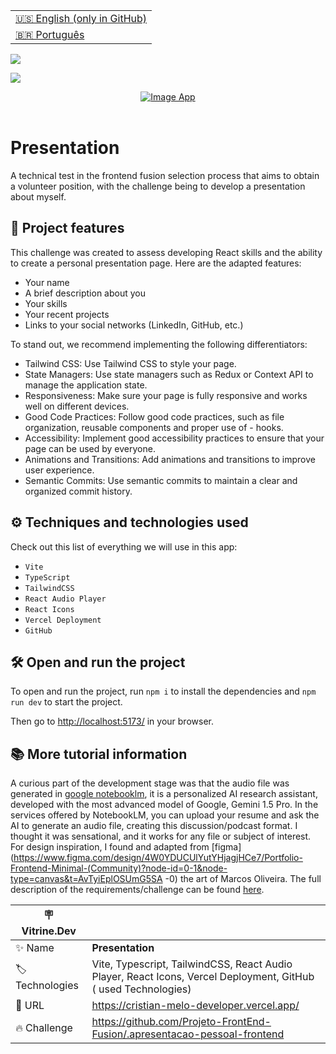 <table align="right">
  <tr>
    <td>
      <a href="README-EN.md">🇺🇸 English (only in GitHub)</a>
    </td>
  </tr>
  <tr>
    <td>
      <a href="README.md">🇧🇷 Português</a>
    </td>
  </tr>
</table>

![](https://github.com/cristianmeelo/challenge-frontend-volunteer-react/blob/master/thumbnail.png?raw=true)

![](https://github.com/cristianmeelo/challenge-frontend-volunteer-react/blob/master/thumbnail-mockup.png?raw=true#vitrinedev)

<div align="center">
<a href="https://cristian-melo-developer.vercel.app/">
  <img src="https://img.shields.io/badge/-CHECK%20HERE-lightblue"
  alt="Image App" >
</a>
</div>

<br/>

# Presentation

A technical test in the frontend fusion selection process that aims to obtain a volunteer position, with the challenge being to develop a presentation about myself.

## 🔨 Project features

This challenge was created to assess developing React skills and the ability to create a personal presentation page. Here are the adapted features:

- Your name
- A brief description about you
- Your skills
- Your recent projects
- Links to your social networks (LinkedIn, GitHub, etc.)

To stand out, we recommend implementing the following differentiators:

- Tailwind CSS: Use Tailwind CSS to style your page.
- State Managers: Use state managers such as Redux or Context API to manage the application state.
- Responsiveness: Make sure your page is fully responsive and works well on different devices.
- Good Code Practices: Follow good code practices, such as file organization, reusable components and proper use of - hooks.
- Accessibility: Implement good accessibility practices to ensure that your page can be used by everyone.
- Animations and Transitions: Add animations and transitions to improve user experience.
- Semantic Commits: Use semantic commits to maintain a clear and organized commit history.

## ⚙️ Techniques and technologies used

Check out this list of everything we will use in this app:

- `Vite`
- `TypeScript`
- `TailwindCSS`
- `React Audio Player`
- `React Icons`
- `Vercel Deployment`
- `GitHub`

## 🛠️ Open and run the project

To open and run the project, run `npm i` to install the dependencies and `npm run dev` to start the project.

Then go to <a href="http://localhost:5173/">http://localhost:5173/</a> in your browser.

## 📚 More tutorial information

A curious part of the development stage was that the audio file was generated in [google notebooklm](https://notebooklm.google/), it is a personalized AI research assistant, developed with the most advanced model of Google, Gemini 1.5 Pro. In the services offered by NotebookLM, you can upload your resume and ask the AI ​​to generate an audio file, creating this discussion/podcast format. I thought it was sensational, and it works for any file or subject of interest. For design inspiration, I found and adapted from [figma](https://www.figma.com/design/4W0YDUCUlYutYHjagjHCe7/Portfolio-Frontend-Minimal-(Community)?node-id=0-1&node-type=canvas&t=AvTyiEplOSUmG5SA -0) the art of Marcos Oliveira. The full description of the requirements/challenge can be found [here](https://github.com/Projeto-FrontEnd-Fusion/.seguracao-pessoal-frontend).

| :placard: Vitrine.Dev |                                                                                                                |
| --------------------- | -------------------------------------------------------------------------------------------------------------- |
| :sparkles: Name       | **Presentation**                                                                                               |
| :label: Technologies  | Vite, Typescript, TailwindCSS, React Audio Player, React Icons, Vercel Deployment, GitHub ( used Technologies) |
| :rocket: URL          | https://cristian-melo-developer.vercel.app/                                                                    |
| :fire: Challenge      | https://github.com/Projeto-FrontEnd-Fusion/.apresentacao-pessoal-frontend                                      |
